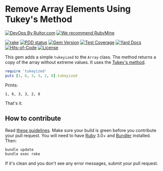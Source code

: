 # Remove Array Elements Using Tukey's Method

[![DevOps By Rultor.com](https://www.rultor.com/b/yegor256/tukeyized)](https://www.rultor.com/p/yegor256/tukeyized)
[![We recommend RubyMine](https://www.elegantobjects.org/rubymine.svg)](https://www.jetbrains.com/ruby/)

[![rake](https://github.com/yegor256/tukeyized/actions/workflows/rake.yml/badge.svg)](https://github.com/yegor256/tukeyized/actions/workflows/rake.yml)
[![PDD status](https://www.0pdd.com/svg?name=yegor256/tukeyized)](https://www.0pdd.com/p?name=yegor256/tukeyized)
[![Gem Version](https://badge.fury.io/rb/tukeyized.svg)](https://badge.fury.io/rb/tukeyized)
[![Test Coverage](https://img.shields.io/codecov/c/github/yegor256/tukeyized.svg)](https://codecov.io/github/yegor256/tukeyized?branch=master)
[![Yard Docs](https://img.shields.io/badge/yard-docs-blue.svg)](https://rubydoc.info/github/yegor256/tukeyized/master/frames)
[![Hits-of-Code](https://hitsofcode.com/github/yegor256/tukeyized)](https://hitsofcode.com/view/github/yegor256/tukeyized)
[![License](https://img.shields.io/badge/license-MIT-green.svg)](https://github.com/yegor256/tukeyized/blob/master/LICENSE.txt)

This gem adds a simple `tukeyized` to the `Array` class.
The method returns a copy of the array without extreme values.
It uses the [Tukey's method].

```ruby
require 'tukeyized'
puts [1, 6, 3, 3, 2, 8].tukeyized
```

Prints:

```text
1, 6, 3, 3, 2, 8
```

That's it.

## How to contribute

Read
[these guidelines](https://www.yegor256.com/2014/04/15/github-guidelines.html).
Make sure your build is green before you contribute
your pull request. You will need to have
[Ruby](https://www.ruby-lang.org/en/) 3.0+ and
[Bundler](https://bundler.io/) installed. Then:

```bash
bundle update
bundle exec rake
```

If it's clean and you don't see any error messages, submit your pull request.

[Tukey's method]: https://en.wikipedia.org/wiki/Tukey%27s_range_test
